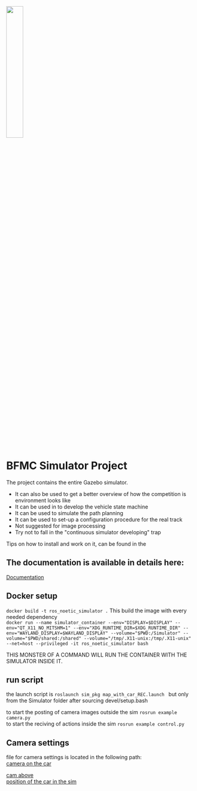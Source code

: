 <img src="https://github.com/ECC-BFMC/Simulator/blob/main/Picture1.png" width=30% height=30%>

# BFMC Simulator Project

The project contains the entire Gazebo simulator. 
- It can also be used to get a better overview of how the competition is environment looks like
- It can be used in to develop the vehicle state machine
- It can be used to simulate the path planning
- It can be used to set-up a configuration procedure for the real track
- Not suggested for image processing
- Try not to fall in the "continuous simulator developing" trap

Tips on how to install and work on it, can be found in the 


## The documentation is available in details here:
[Documentation](https://bosch-future-mobility-challenge-documentation.readthedocs-hosted.com/data/simulator.html)

## Docker setup 
```docker build -t ros_noetic_simulator .```  This build the image with every needed dependency <br>
```docker run --name simulator_container --env="DISPLAY=$DISPLAY" --env="QT_X11_NO_MITSHM=1" --env="XDG_RUNTIME_DIR=$XDG_RUNTIME_DIR" --env="WAYLAND_DISPLAY=$WAYLAND_DISPLAY" --volume="$PWD:/Simulator" --volume="$PWD/shared:/shared" --volume="/tmp/.X11-unix:/tmp/.X11-unix" --net=host --privileged -it ros_noetic_simulator bash``` <br>

THIS MONSTER OF A COMMAND WILL RUN THE CONTAINER WITH THE SIMULATOR INSIDE IT.<br>

## run script
the launch script is ```roslaunch sim_pkg map_with_car_REC.launch ``` but only from the Simulator folder after sourcing devel/setup.bash<br>

to start the posting of camera images outside the sim  ```rosrun example camera.py``` <br>
to start the reciving of actions inside the sim  ```rosrun example control.py``` 
## Camera settings
file for camera settings is located in the following path:<br>
[camera on the car](src/models_pkg/camera_follow/model.sdf)

[cam above](src/models_pkg/cam_birdeye_REC/model.sdf) <br>
[position of the car in the sim](src/sim_pkg/launch/sublaunchers/car_REC.launch) <br>

